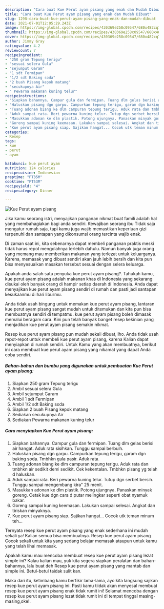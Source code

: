 ```yaml
---
description: "Cara buat Kue Perut ayam pisang yang enak dan Mudah Dibuat"
title: "Cara buat Kue Perut ayam pisang yang enak dan Mudah Dibuat"
slug: 1298-cara-buat-kue-perut-ayam-pisang-yang-enak-dan-mudah-dibuat
date: 2021-07-01T12:05:29.243Z
image: https://img-global.cpcdn.com/recipes/430369e258c09547/680x482cq70/kue-perut-ayam-pisang-foto-resep-utama.jpg
thumbnail: https://img-global.cpcdn.com/recipes/430369e258c09547/680x482cq70/kue-perut-ayam-pisang-foto-resep-utama.jpg
cover: https://img-global.cpcdn.com/recipes/430369e258c09547/680x482cq70/kue-perut-ayam-pisang-foto-resep-utama.jpg
author: Jimmy Gray
ratingvalue: 4.2
reviewcount: 7
recipeingredient:
- "250 gram Tepung terigu"
- "sesuai selera Gula"
- "sejumput Garam"
- "1 sdt Fermipan"
- "1/2 sdt Baking soda"
- "2 buah Pisang kepok matang"
- "secukupnya Air"
- " Pewarna makanan kuning telur"
recipeinstructions:
- "Siapkan bahannya. Campur gula dan fermipan. Tuang dlm gelas berisi air hangat. Aduk rata sisihkan. Tunggu sampai berbuih."
- "Haluskan pisang dgn garpu. Campurkan tepung terigu, garam dgn baking soda. Tmbhkn gula pasir. Aduk rata."
- "Tuang adonan biang ke dlm campuran tepung terigu. Aduk rata dan tmbhkn air sedikit demi sedikit. Cek kekentalan. Tmbhkn pisang yg telah d haluskan."
- "Aduk sampai rata. Beri pewarna kuning telur. Tutup dgn serbet bersih. Tunggu sampai mengembang kira&#34; 25 menit."
- "Masukkan adonan ke dlm plastik. Potong ujungnya. Panaskan minyak goreng. Cetak kue dgn cara d putar melingkar seperti obat nyamuk bakar."
- "Goreng sampai kuning keemasan. Lakukan sampai selesai. Angkat dan tiriskan minyaknya."
- "Kue perut ayam pisang siap. Sajikan hangat... Cocok utk teman minum teh..."
categories:
- Resep
tags:
- kue
- perut
- ayam

katakunci: kue perut ayam 
nutrition: 124 calories
recipecuisine: Indonesian
preptime: "PT35M"
cooktime: "PT53M"
recipeyield: "4"
recipecategory: Dinner

---
```



![Kue Perut ayam pisang](https://img-global.cpcdn.com/recipes/430369e258c09547/680x482cq70/kue-perut-ayam-pisang-foto-resep-utama.jpg)

Jika kamu seorang istri, menyajikan panganan nikmat buat famili adalah hal yang membahagiakan bagi anda sendiri. Kewajiban seorang ibu Tidak saja mengatur rumah saja, tapi kamu juga wajib memastikan keperluan gizi terpenuhi dan santapan yang dikonsumsi orang tercinta wajib enak.

Di zaman  saat ini, kita sebenarnya dapat membeli panganan praktis meski tidak harus repot mengolahnya terlebih dahulu. Namun banyak juga orang yang memang mau memberikan makanan yang terlezat untuk keluarganya. Karena, memasak yang dibuat sendiri akan jauh lebih bersih dan kita pun bisa menyesuaikan masakan tersebut sesuai dengan selera keluarga. 



Apakah anda salah satu penyuka kue perut ayam pisang?. Tahukah kamu, kue perut ayam pisang adalah makanan khas di Indonesia yang sekarang disukai oleh banyak orang di hampir setiap daerah di Indonesia. Anda dapat menyajikan kue perut ayam pisang sendiri di rumah dan pasti jadi santapan kesukaanmu di hari liburmu.

Anda tidak usah bingung untuk memakan kue perut ayam pisang, lantaran kue perut ayam pisang sangat mudah untuk ditemukan dan kita pun bisa membuatnya sendiri di tempatmu. kue perut ayam pisang boleh dimasak memalui beragam cara. Kini pun telah banyak banget resep kekinian yang menjadikan kue perut ayam pisang semakin nikmat.

Resep kue perut ayam pisang pun mudah sekali dibuat, lho. Anda tidak usah repot-repot untuk membeli kue perut ayam pisang, karena Kalian dapat menyiapkan di rumah sendiri. Untuk Kamu yang akan membuatnya, berikut ini cara membuat kue perut ayam pisang yang nikamat yang dapat Anda coba sendiri.

<!--inarticleads1-->

##### Bahan-bahan dan bumbu yang digunakan untuk pembuatan Kue Perut ayam pisang:

1. Siapkan 250 gram Tepung terigu
1. Ambil sesuai selera Gula
1. Ambil sejumput Garam
1. Ambil 1 sdt Fermipan
1. Ambil 1/2 sdt Baking soda
1. Siapkan 2 buah Pisang kepok matang
1. Sediakan secukupnya Air
1. Sediakan  Pewarna makanan kuning telur




<!--inarticleads2-->

##### Cara menyiapkan Kue Perut ayam pisang:

1. Siapkan bahannya. Campur gula dan fermipan. Tuang dlm gelas berisi air hangat. Aduk rata sisihkan. Tunggu sampai berbuih.
1. Haluskan pisang dgn garpu. Campurkan tepung terigu, garam dgn baking soda. Tmbhkn gula pasir. Aduk rata.
1. Tuang adonan biang ke dlm campuran tepung terigu. Aduk rata dan tmbhkn air sedikit demi sedikit. Cek kekentalan. Tmbhkn pisang yg telah d haluskan.
1. Aduk sampai rata. Beri pewarna kuning telur. Tutup dgn serbet bersih. Tunggu sampai mengembang kira&#34; 25 menit.
1. Masukkan adonan ke dlm plastik. Potong ujungnya. Panaskan minyak goreng. Cetak kue dgn cara d putar melingkar seperti obat nyamuk bakar.
1. Goreng sampai kuning keemasan. Lakukan sampai selesai. Angkat dan tiriskan minyaknya.
1. Kue perut ayam pisang siap. Sajikan hangat... Cocok utk teman minum teh...




Ternyata resep kue perut ayam pisang yang enak sederhana ini mudah sekali ya! Kalian semua bisa membuatnya. Resep kue perut ayam pisang Cocok sekali untuk kita yang sedang belajar memasak ataupun untuk kamu yang telah lihai memasak.

Apakah kamu mau mencoba membuat resep kue perut ayam pisang lezat simple ini? Kalau kalian mau, yuk kita segera siapkan peralatan dan bahan-bahannya, lalu buat deh Resep kue perut ayam pisang yang mantab dan simple ini. Betul-betul taidak sulit kan. 

Maka dari itu, ketimbang kamu berfikir lama-lama, ayo kita langsung sajikan resep kue perut ayam pisang ini. Pasti kamu tiidak akan menyesal membuat resep kue perut ayam pisang enak tidak rumit ini! Selamat mencoba dengan resep kue perut ayam pisang lezat tidak rumit ini di tempat tinggal masing-masing,oke!.

